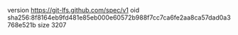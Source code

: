 version https://git-lfs.github.com/spec/v1
oid sha256:8f8164eb9fd481e85eb000e60572b988f7cc7ca6fe2aa8ca57dad0a3768e521b
size 3207
